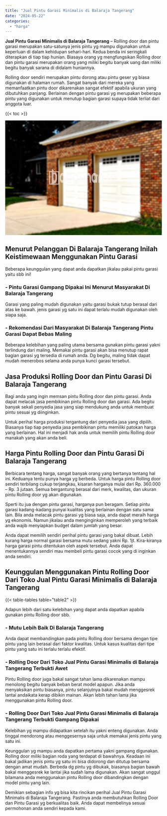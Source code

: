 ```yaml
---
title: "Jual Pintu Garasi Minimalis di Balaraja Tangerang"
date: "2024-05-22"
categories: 
  - "harga"
---
```


**Jual Pintu Garasi Minimalis di Balaraja Tangerang** – Rolling door dan pintu garasi merupakan satu-satunya jenis pintu yg mampu digunakan untuk keperluan di dalam kehidupan sehari-hari. Kedua benda ini seringkali diterapkan di tiap tiap hunian. Biasaya orang yg mengfungsikan Rolling door dan pintu garasi merupakan orang yang miliki begitu banyak uang dan miliki begitu banyak sarana di didalam huniannya.

Rolling door sendiri merupakan pintu dorong atau pintu geser yg biasa digunakan di halaman rumah. Sangat banyak dari mereka yang memanfaatkan pintu door dikarenakan sangat efektif apabila ukuran yang dibutuhkan panjang. Berlainan dengan pintu garasi yg merupakan beberapa pintu yang digunakan untuk menutup bagian garasi supaya tidak terliat dari anggota luar.

{{< toc >}}

![Jual Pintu Garasi Minimalis di Balaraja Tangerang](/images/pintu-garasi-02.png)

## Menurut Pelanggan Di Balaraja Tangerang Inilah Keistimewaan Menggunakan Pintu Garasi

Beberapa keunggulan yang dapat anda dapatkan jikalau pakai pintu garasi yaitu sbb ini!

### \- Pintu Garasi Gampang Dipakai Ini Menurut Masyarakat Di Balaraja Tangerang

Garasi yang paling mudah digunakan yaitu garasi bukak tutup berasal dari atas ke bawah. jenis garasi yg satu ini dapat terlalu mudah digunakan oleh siapa saja.

### \- Rekomendasi Dari Masyarakat Di Balaraja Tangerang Pintu Garasi Dapat Bebas Maling

Beberapa kelebihan yang paling utama bersama gunakan pintu garasi yakni terlindung dari maling. Memakai pintu garasi akan bisa menutup rapat bagian garasi yg tersedia di rumah anda. Dg begitu, maling tidak dapat mudah menerobos selama anda punya kunci garasi tersebut.

## Jasa Produksi Rolling Door dan Pintu Garasi Di Balaraja Tangerang

Bagi anda yang ingin memsan pintu Rolling door dan pintu garasi. Anda dapat melacak jasa pembikinan pintu Rolling door dan garasi. Ada begitu banyak sekali penyedia jasa yang siap mendukung anda untuk membuat pintu sesuai yg diinginkan.

Untuk perihal harga produksi tergantung dari penyedia jasa yang dipilih. Biasanya tiap tiap penyedia jasa pembikinan pintu memiliki patokan harga yang berlainan. Hal ini menjadi hak anda untuk memilih pintu Rolling door manakah yang akan anda beli.

## Harga Pintu Rolling Door dan Pintu Garasi Di Balaraja Tangerang

Berbicara tentang harga, sangat banyak orang yang bertanya tentang hal ini. Keduanya tentu punya harga yg berbeda. Untuk harga pintu Rolling door sendiri terbilang cukup terjangkau, kisaran harganya mulai dari Rp. 360.000 – Rp. 3 jutaan. Semua bergantung berasal dari merk, kwalitas, dan ukuran pintu Rolling door yg akan digunakan.

Sperti itu jua dengan pintu garasi, harganya pun beragam. Setiap pintu garasi kadang-kadang punyai kualitas yang berlainan dengan satu sama lain. Bila anda melacak pintu garasi yg biasa saja, anda dapat meraih harga yg ekonomis. Namun jikalau anda menginginkan memperoleh yang terbaik anda wajib menyiapkan budget dalam jumlah yang besar.

Anda dapat memilih sendiri perihal pintu garasi yang bakal dibuat. Lebih kurang harga normal garasi bersama mutu sedang yakni Rp. 1jt. Kira-kiranya harga garasi pintu ditentukan oleh aspek tersebut. Anda dapat menentukannya sendiri mau membeli pintu garasi cocok yang di inginkan anda sendiri.

## Keunggulan Menggunakan Pintu Rolling Door Dari Toko Jual Pintu Garasi Minimalis di Balaraja Tangerang

{{< table-tables table="table2" >}}

Adapun lebih dari satu kelebihan yang dapat anda dapatkan apabila gunakan pintu Rolling door sbb.

### \- Mutu Lebih Baik Di Balaraja Tangerang

Anda dapat membandingkan pada pintu Rolling door bersama dengan tipe pintu yang lain berasal dari faktor kwalitas. Untuk kasus kualitas dari tipe pintu yang satu ini terlalu terlalu efektif.

### \- Rolling Door Dari Toko Jual Pintu Garasi Minimalis di Balaraja Tangerang Terbukti Awet

Pintu Rolling door juga bakal sangat tahan lama dikarenakan mampu menolong begitu banyak beban berat model apapun. Jika anda menyaksikan pintu biasanya, pintu selanjutnya bakal mudah menggesrek lantai andaikata kerap dibikin mainan. Akan lebih tahan lama jika menggunakan pintu Rolling door.

### \- Rolling Door Dari Toko Jual Pintu Garasi Minimalis di Balaraja Tangerang Terbukti Gampang Dipakai

Kelebihan yg mampu didapatkan setelah itu yakni enteng digunakan. Anda tinggal mendorong atau menggesernya saja untuk memakai jenis pintu yang satu ini.

Keunggulan yg mampu anda dapatkan pertama yakni gampang digunakan. Rolling door miliki bagian roda yang terdapat di bawahnya. Keadaan ini bakal jadikan jenis pintu yg satu ini bisa didorong dan ditutup bersama dengan amat mudah. Berbeda dg pintu yg dibukak, biasanya bagian bawah bakal menggesrek ke lantai jika sudah lama digunakan. Akan sangat unggul bilamana anda menggunakan pintu Rolling door dibandingkan dengan model pintu yang lain.

Demikian sebagian info yg bisa kita rincikan perihal Jual Pintu Garasi Minimalis di Balaraja Tangerang. Pastinya anda membutuhkan Rolling Door dan Pintu Garasi yg berkualitas baik. Anda dapat membelinya sesuai permohonan anda sendiri kepada kami.
